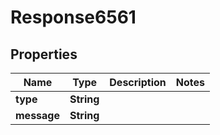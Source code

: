 
# Response6561

## Properties
Name | Type | Description | Notes
------------ | ------------- | ------------- | -------------
**type** | **String** |  | 
**message** | **String** |  | 



